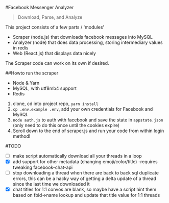#Facebook Messenger Analyzer
> Download, Parse, and Analyze

This project consists of a few parts / 'modules'
* Scraper (node.js) that downloads facebook messages into MySQL
* Analyzer (node) that does data processing, storing intermediary values in redis
* Web (React.js) that displays data nicely

The Scraper code can work on its own if desired.

##Howto run the scraper
* Node & Yarn
* MySQL, with utf8mb4 support
* Redis

1. clone, cd into project repo, `yarn install`
2. `cp .env.example .env`, add your own credentials for Facebook and MySQL
4. `node auth.js` to auth with facebook and save the state in `appstate.json` (only need to do this once until the cookies expire)
6. Scroll down to the end of scraper.js and run your code from within login method!


#TODO
* [ ] make script automatically download all your threads in a loop
* [x] add support for other metadata (changing emoji/color/title) -requires tweaking facebook-chat-api
* [ ] stop downloading a thread when there are back to back sql duplicate errors, this can be a hacky way of getting a delta update of a thread since the last time we downloaded it
* [x] chat titles for 1:1 convos are blank, so maybe have a script hint them based on fbid->name lookup and update that title value for 1:1 threads
